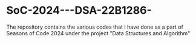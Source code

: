 # SoC-2024---DSA-22B1286-
The repository contains the various codes that I have done as a part of Seasons of Code 2024 under the project "Data Structures and Algorithm"
